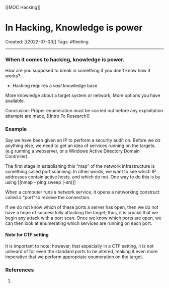 [[MOC Hacking]]

# In Hacking, Knowledge is power
Created:  [[2022-07-03]]
Tags: #fleeting 

---
### When it comes to hacking, knowledge is power. 

How are you supposed to break in something if you don't know how it works? 
- Hacking requires a _vast_ knowledge base 


More knowledge about a target system or network, 
More options you have available. 


Conclusion: Proper enumeration must be carried out before any exploitation attempts are made, [[Intro To Research]]


### Example
Say we have been given an IP to perform a security audit on. 
Before we do anything else, we need to get an idea of services running on the targets. (e.g running a webserver, or a Windows Active Directory Domain Controller). 

The first stage in establishing this “map” of the network infrastructure is something called port scanning. In other words, we want to see which IP addresses contain active hosts, and which do not. One way to do this is by using [[nmap - ping sweep (-sn)]]

When a computer runs a network service, it opens a networking construct called a “port” to receive the connection.

If we do not know which of these ports a server has open, then we do not have a hope of successfully attacking the target; thus, it is crucial that we begin any attack with a port scan. Once we know which ports are open, we can then look at enumerating which services are running on each port.


#### Note for CTF setting
It is important to note; however, that especially in a CTF setting, it is not unheard of for even the standard ports to be altered, making it even more imperative that we perform appropriate enumeration on the target.














### References
1. 